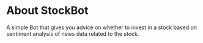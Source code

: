 # About StockBot
A simple Bot that gives you advice on whether to invest in a stock based on sentiment analysis of news data related to the stock.
